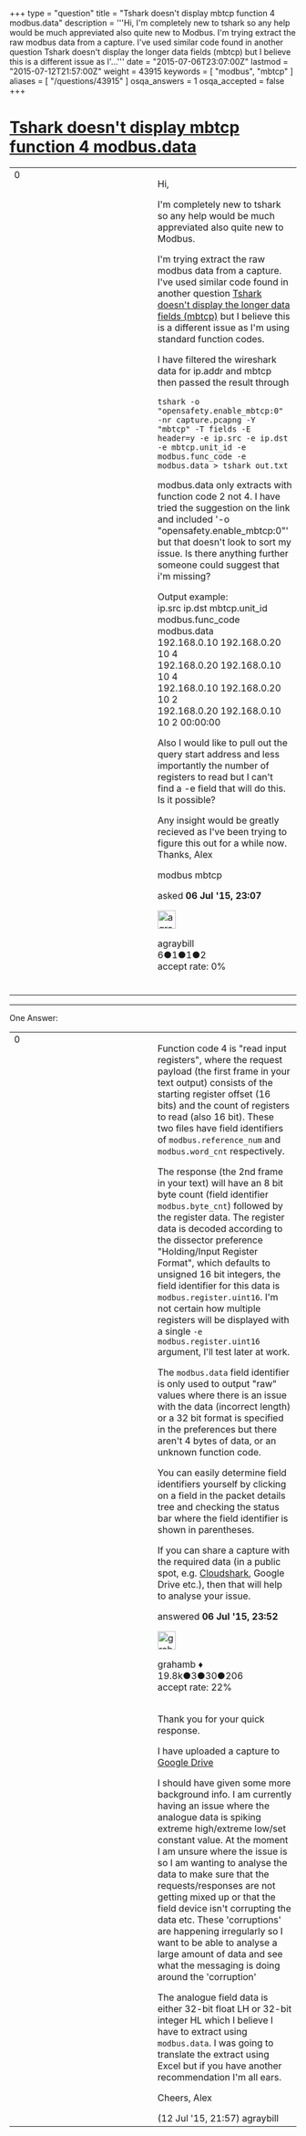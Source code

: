 +++
type = "question"
title = "Tshark doesn&#x27;t display mbtcp function 4 modbus.data"
description = '''Hi, I&#x27;m completely new to tshark so any help would be much appreviated also quite new to Modbus. I&#x27;m trying extract the raw modbus data from a capture. I&#x27;ve used similar code found in another question Tshark doesn&#x27;t display the longer data fields (mbtcp) but I believe this is a different issue as I&#x27;...'''
date = "2015-07-06T23:07:00Z"
lastmod = "2015-07-12T21:57:00Z"
weight = 43915
keywords = [ "modbus", "mbtcp" ]
aliases = [ "/questions/43915" ]
osqa_answers = 1
osqa_accepted = false
+++

<div class="headNormal">

# [Tshark doesn't display mbtcp function 4 modbus.data](/questions/43915/tshark-doesnt-display-mbtcp-function-4-modbusdata)

</div>

<div id="main-body">

<div id="askform">

<table id="question-table" style="width:100%;"><colgroup><col style="width: 50%" /><col style="width: 50%" /></colgroup><tbody><tr class="odd"><td style="width: 30px; vertical-align: top"><div class="vote-buttons"><span id="post-43915-upvote" class="ajax-command post-vote up" rel="nofollow" title="I like this post (click again to cancel)"> </span><div id="post-43915-score" class="post-score" title="current number of votes">0</div><span id="post-43915-downvote" class="ajax-command post-vote down" rel="nofollow" title="I dont like this post (click again to cancel)"> </span> <span id="favorite-mark" class="ajax-command favorite-mark" rel="nofollow" title="mark/unmark this question as favorite (click again to cancel)"> </span><div id="favorite-count" class="favorite-count"></div></div></td><td><div id="item-right"><div class="question-body"><p>Hi,</p><p>I'm completely new to tshark so any help would be much appreviated also quite new to Modbus.</p><p>I'm trying extract the raw modbus data from a capture. I've used similar code found in another question <a href="https://ask.wireshark.org/questions/28050/tshark-doesnt-display-the-longer-data-fields-mbtcp?">Tshark doesn't display the longer data fields (mbtcp)</a> but I believe this is a different issue as I'm using standard function codes.<br />
</p><p>I have filtered the wireshark data for ip.addr and mbtcp then passed the result through</p><pre><code>tshark -o &quot;opensafety.enable_mbtcp:0&quot; -nr capture.pcapng -Y &quot;mbtcp&quot; -T fields -E header=y -e ip.src -e ip.dst -e mbtcp.unit_id -e modbus.func_code -e modbus.data &gt; tshark_out.txt</code></pre><p>modbus.data only extracts with function code 2 not 4. I have tried the suggestion on the link and included '-o "opensafety.enable_mbtcp:0"' but that doesn't look to sort my issue. Is there anything further someone could suggest that i'm missing?</p><p>Output example:<br />
ip.src ip.dst mbtcp.unit_id modbus.func_code modbus.data<br />
192.168.0.10 192.168.0.20 10 4<br />
192.168.0.20 192.168.0.10 10 4<br />
192.168.0.10 192.168.0.20 10 2<br />
192.168.0.20 192.168.0.10 10 2 00:00:00</p><p>Also I would like to pull out the query start address and less importantly the number of registers to read but I can't find a -e field that will do this. Is it possible?</p><p>Any insight would be greatly recieved as I've been trying to figure this out for a while now. Thanks, Alex</p></div><div id="question-tags" class="tags-container tags"><span class="post-tag tag-link-modbus" rel="tag" title="see questions tagged &#39;modbus&#39;">modbus</span> <span class="post-tag tag-link-mbtcp" rel="tag" title="see questions tagged &#39;mbtcp&#39;">mbtcp</span></div><div id="question-controls" class="post-controls"></div><div class="post-update-info-container"><div class="post-update-info post-update-info-user"><p>asked <strong>06 Jul '15, 23:07</strong></p><img src="https://secure.gravatar.com/avatar/8b3cb5d834ae2a0ad0043fe866c15dbb?s=32&amp;d=identicon&amp;r=g" class="gravatar" width="32" height="32" alt="agraybill&#39;s gravatar image" /><p><span>agraybill</span><br />
<span class="score" title="6 reputation points">6</span><span title="1 badges"><span class="badge1">●</span><span class="badgecount">1</span></span><span title="1 badges"><span class="silver">●</span><span class="badgecount">1</span></span><span title="2 badges"><span class="bronze">●</span><span class="badgecount">2</span></span><br />
<span class="accept_rate" title="Rate of the user&#39;s accepted answers">accept rate:</span> <span title="agraybill has no accepted answers">0%</span> </br></br></p></div></div><div id="comments-container-43915" class="comments-container"></div><div id="comment-tools-43915" class="comment-tools"></div><div class="clear"></div><div id="comment-43915-form-container" class="comment-form-container"></div><div class="clear"></div></div></td></tr></tbody></table>

------------------------------------------------------------------------

<div class="tabBar">

<span id="sort-top"></span>

<div class="headQuestions">

One Answer:

</div>

</div>

<span id="43916"></span>

<div id="answer-container-43916" class="answer">

<table style="width:100%;"><colgroup><col style="width: 50%" /><col style="width: 50%" /></colgroup><tbody><tr class="odd"><td style="width: 30px; vertical-align: top"><div class="vote-buttons"><span id="post-43916-upvote" class="ajax-command post-vote up" rel="nofollow" title="I like this post (click again to cancel)"> </span><div id="post-43916-score" class="post-score" title="current number of votes">0</div><span id="post-43916-downvote" class="ajax-command post-vote down" rel="nofollow" title="I dont like this post (click again to cancel)"> </span></div></td><td><div class="item-right"><div class="answer-body"><p>Function code 4 is "read input registers", where the request payload (the first frame in your text output) consists of the starting register offset (16 bits) and the count of registers to read (also 16 bit). These two files have field identifiers of <code>modbus.reference_num</code> and <code>modbus.word_cnt</code> respectively.</p><p>The response (the 2nd frame in your text) will have an 8 bit byte count (field identifier <code>modbus.byte_cnt</code>) followed by the register data. The register data is decoded according to the dissector preference "Holding/Input Register Format", which defaults to unsigned 16 bit integers, the field identifier for this data is <code>modbus.register.uint16</code>. I'm not certain how multiple registers will be displayed with a single <code>-e modbus.register.uint16</code> argument, I'll test later at work.</p><p>The <code>modbus.data</code> field identifier is only used to output "raw" values where there is an issue with the data (incorrect length) or a 32 bit format is specified in the preferences but there aren't 4 bytes of data, or an unknown function code.</p><p>You can easily determine field identifiers yourself by clicking on a field in the packet details tree and checking the status bar where the field identifier is shown in parentheses.</p><p>If you can share a capture with the required data (in a public spot, e.g. <a href="http://cloudshark.org">Cloudshark</a>, Google Drive etc.), then that will help to analyse your issue.</p></div><div class="answer-controls post-controls"></div><div class="post-update-info-container"><div class="post-update-info post-update-info-user"><p>answered <strong>06 Jul '15, 23:52</strong></p><img src="https://secure.gravatar.com/avatar/d2a7e24ca66604c749c7c88c1da8ff78?s=32&amp;d=identicon&amp;r=g" class="gravatar" width="32" height="32" alt="grahamb&#39;s gravatar image" /><p><span>grahamb ♦</span><br />
<span class="score" title="19834 reputation points"><span>19.8k</span></span><span title="3 badges"><span class="badge1">●</span><span class="badgecount">3</span></span><span title="30 badges"><span class="silver">●</span><span class="badgecount">30</span></span><span title="206 badges"><span class="bronze">●</span><span class="badgecount">206</span></span><br />
<span class="accept_rate" title="Rate of the user&#39;s accepted answers">accept rate:</span> <span title="grahamb has 274 accepted answers">22%</span> </br></br></p></div></div><div id="comments-container-43916" class="comments-container"><span id="44082"></span><div id="comment-44082" class="comment"><div id="post-44082-score" class="comment-score"></div><div class="comment-text"><p>Thank you for your quick response.</p><p>I have uploaded a capture to <a href="https://drive.google.com/file/d/0B7OjePa-tOLSaWg1NFJ6b01kaHM/view?usp=sharing">Google Drive</a></p><p>I should have given some more background info. I am currently having an issue where the analogue data is spiking extreme high/extreme low/set constant value. At the moment I am unsure where the issue is so I am wanting to analyse the data to make sure that the requests/responses are not getting mixed up or that the field device isn't corrupting the data etc. These 'corruptions' are happening irregularly so I want to be able to analyse a large amount of data and see what the messaging is doing around the 'corruption'</p><p>The analogue field data is either 32-bit float LH or 32-bit integer HL which I believe I have to extract using <code>modbus.data</code>. I was going to translate the extract using Excel but if you have another recommendation I'm all ears.</p><p>Cheers, Alex</p></div><div id="comment-44082-info" class="comment-info"><span class="comment-age">(12 Jul '15, 21:57)</span> <span class="comment-user userinfo">agraybill</span></div></div></div><div id="comment-tools-43916" class="comment-tools"></div><div class="clear"></div><div id="comment-43916-form-container" class="comment-form-container"></div><div class="clear"></div></div></td></tr></tbody></table>

</div>

<div class="paginator-container-left">

</div>

</div>

</div>

